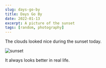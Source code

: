 ```yaml
---
slug: days-go-by
title: Days Go By
date: 2022-01-13
excerpt: A picture of the sunset
tags: [random, photography]
---
```


<script>
  import Image from "$lib/components/base/image.svelte";
</script>

The clouds looked nice during the sunset today.

<Image
  path="posts/{slug}"
  filename="20220112_222804"
  alt="sunset"
/>

It always looks better in real life.